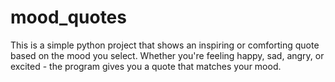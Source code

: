 # mood_quotes
This is a simple python project that shows an inspiring or comforting quote based on the mood you select. Whether you're feeling happy, sad, angry, or excited - the program gives you a quote that matches your mood.
